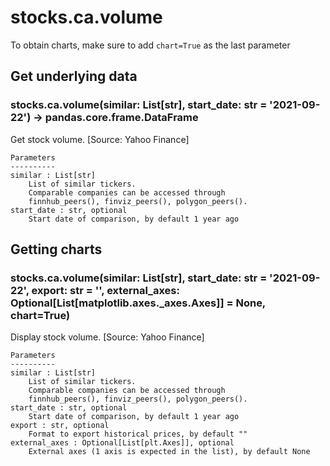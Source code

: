 # stocks.ca.volume

To obtain charts, make sure to add `chart=True` as the last parameter

## Get underlying data 
### stocks.ca.volume(similar: List[str], start_date: str = '2021-09-22') -> pandas.core.frame.DataFrame

Get stock volume. [Source: Yahoo Finance]

    Parameters
    ----------
    similar : List[str]
        List of similar tickers.
        Comparable companies can be accessed through
        finnhub_peers(), finviz_peers(), polygon_peers().
    start_date : str, optional
        Start date of comparison, by default 1 year ago

## Getting charts 
### stocks.ca.volume(similar: List[str], start_date: str = '2021-09-22', export: str = '', external_axes: Optional[List[matplotlib.axes._axes.Axes]] = None, chart=True)

Display stock volume. [Source: Yahoo Finance]

    Parameters
    ----------
    similar : List[str]
        List of similar tickers.
        Comparable companies can be accessed through
        finnhub_peers(), finviz_peers(), polygon_peers().
    start_date : str, optional
        Start date of comparison, by default 1 year ago
    export : str, optional
        Format to export historical prices, by default ""
    external_axes : Optional[List[plt.Axes]], optional
        External axes (1 axis is expected in the list), by default None
